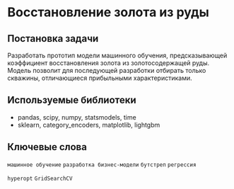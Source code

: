 # Восстановление золота из руды

## Постановка задачи

Разработать прототип модели машинного обучения, предсказывающей коэффициент восстановления золота из золотосодержащей руды. Модель позволит для последующей разработки отбирать только скважины, отличающиеся прибыльными характеристиками.

## Используемые библиотеки

- pandas, scipy, numpy, statsmodels, time
- sklearn, category_encoders, matplotlib, lightgbm

## Ключевые слова

`машинное обучение` `разработка бизнес-модели` `бутстреп` `регрессия`

`hyperopt` `GridSearchCV`
